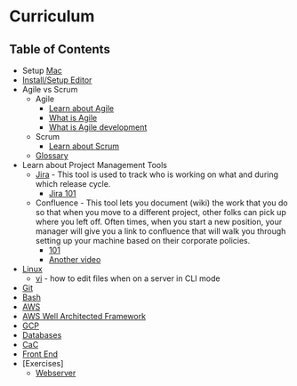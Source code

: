 # Curriculum

## Table of Contents
- Setup [Mac](https://github.com/pimalabs/cloud-curriculum/blob/master/mac.md)
- [Install/Setup Editor](https://github.com/pimalabs/cloud-curriculum/blob/master/editor.md)
- Agile vs Scrum
  - Agile
    - [Learn about Agile](https://www.youtube.com/watch?v=NrHpXvDXVrw)
    - [What is Agile](https://www.youtube.com/watch?v=Z9QbYZh1YXY)
    - [What is Agile development](https://www.youtube.com/watch?v=-zDct5d2smY)
  - Scrum
    - [Learn about Scrum](https://digital.ai/glossary/scrum-methodology)
  - [Glossary](https://digital.ai/glossary)
- Learn about Project Management Tools
  - [Jira](https://id.atlassian.com/signup?application=&tenant=&continue=) - This tool is used to track who is working on what and during which release cycle.
    -  [Jira 101](https://www.youtube.com/watch?v=xrCJv0fTyR8)
  - Confluence - This tool lets you document (wiki) the work that you do so that when you move to a different project, other folks can pick up where you left off. Often times, when you start a new position, your manager will give you a link to confluence that will walk you through setting up your machine based on their corporate policies.
    - [101](https://www.youtube.com/watch?v=09CuRQoJzB8)
    - [Another video](https://www.youtube.com/watch?v=y1YTsMTrC7c)
- [Linux](https://github.com/pimalabs/cloud-curriculum/blob/master/linux.md)
  - [vi](https://www.youtube.com/watch?v=lxET5r3Xc3g) - how to edit files when on a server in CLI mode
- [Git](https://github.com/pimalabs/cloud-curriculum/blob/master/git.md)
- [Bash](https://github.com/pimalabs/cloud-curriculum/blob/master/bash.md)
- [AWS](https://github.com/pimalabs/cloud-curriculum/blob/master/aws.md)
- [AWS Well Architected Framework](http://d0.awsstatic.com/whitepapers/architecture/AWS_Well-Architected_Framework.pdf)
- [GCP](https://github.com/pimalabs/cloud-curriculum/blob/master/gcp.md)
- [Databases](https://github.com/pimalabs/cloud-curriculum/blob/master/db.md)
- [CaC](https://github.com/pimalabs/cloud-curriculum/blob/master/cac.md)
- [Front End](https://github.com/pimalabs/cloud-curriculum/blob/master/frontend.md)
- [Exercises]
  - [Webserver](https://github.com/pimalabs/cloud-curriculum/blob/master/webserver.md)  
